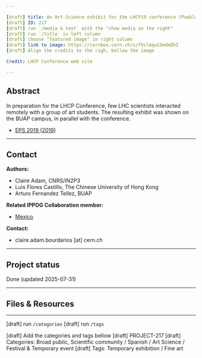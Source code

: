 ```yaml
---

[draft] title: An Art-Science exhibit for the LHCP19 conference (Puebla, Mexico)
[draft] ID: 217
[draft] run `/media & text` with the "show media on the right"
[draft] run `/title` in left column
[draft] choose "featured image" in right column
[draft] link to image: https://cernbox.cern.ch/s/fVclAquCGmdeDhI
[draft] Align the credits to the righ, bellow the image

Credit: LHCP Conference web site

---
```


## Abstract
In preparation for the LHCP Conference, few LHC scientists interacted remotely with a group of art students. The resulting exhibit was shown on the BUAP campus, in parallel with the conference. 

- [EPS 2019 (2019)](https://indico.cern.ch/event/577856/contributions/3419429/attachments/1877341/3093754/ClaireAdam-OriginMexico.pdf)

---

## Contact

<b>Authors:</b>
- Claire Adam, CNRS/IN2P3
- Luis Flores Castillo, The Chinese University of Hong Kong
- Arturo Fernandez Tellez, BUAP

<b>Related IPPOG Collaboration member:</b>
- [Mexico](https://ippog.org/members/mexico)

<b>Contact:</b>
- claire.adam.bourdarios [at] cern.ch

---

## Project status
Done (updated 2025-07-31)

---

## Files & Resources

---

[draft] run `/categories` 
[draft] run `/tags`

[draft] Add the categories and tags bellow
[draft] PROJECT-217
[draft] Categories: Broad public, Scientific community / Spanish / Art Science / Festival & Temporary event
[draft] Tags: Temporary exhibition / Fine art